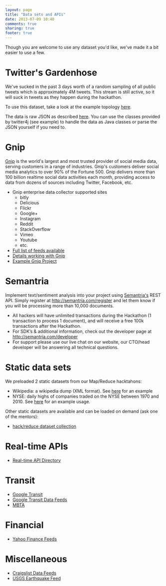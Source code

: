 ```yaml
---
layout: page
title: "Data sets and APIs"
date: 2013-07-09 10:40
comments: true
sharing: true
footer: true
---
```


Though you are welcome to use any dataset you'd like, we've made it a bit easier to use a few.

# Twitter's Gardenhose

We've sucked in the past 3 days worth of a random sampling of all public tweets which is approximately 4M tweets. This stream is still active, so it will suck in tweets as they happen during the hackathon.

To use this dataset, take a look at the example topology [here](https://github.com/hackreduce/storm-hackathon/tree/master/src/main/java/org/hackreduce/storm/twitter).

The data is raw JSON as described [here](https://dev.twitter.com/docs/platform-objects/tweets). You can use the classes provided by twitter4j (see example) to handle the data as Java classes or parse the JSON yourself if you need to.

# Gnip

[Gnip](http://gnip.com) is the world's largest and most trusted provider of social media data, serving customers in a range of industries. Gnip's customers deliver social media analytics to over 90% of the Fortune 500. Gnip delivers more than 100 billion realtime social data activities each month, providing access to data from dozens of sources including Twitter, Facebook, etc. 

*  Gnip enterprise data collector supported sites
    *  bitly
    *  Delicious
    *  Flickr
    *  Google+
    *  Instagram
    *  Reddit
    *  StackOverflow
    *  Vimeo
    *  Youtube
    *  etc.
*   [Full list of feeds available](http://support.gnip.com/customer/portal/articles/499176-feed-info)
*   [Details working with Gnip](/gnip/)
*   [Example Gnip Project](https://github.com/hackreduce/storm-hackathon/tree/master/src/main/java/org/hackreduce/storm/gnip)

# Semantria

Implement text/sentiment analysis into your project using [Semantria's](semantria.com/register) REST API. Simply register at http://semantria.com/register and let them know if you will be processing more than 10,000 documents.

*   All hackers will have unlimited transactions during the Hackathon (1 transaction to process 1 document), and will receive a free 100k transactions after the Hackathon.
*   For SDK’s & additional information, check out the developer page at http://semantria.com/developer
*   For support please use our live chat on our website, our CTO/head developer will be answering all technical questions.

# Static data sets

We preloaded 2 static datasets from our Map/Reduce hacktahons:

*   Wikipedia: a wikipedia dump (XML format). See [here](https://github.com/hackreduce/storm-hackathon/tree/master/src/main/java/org/hackreduce/storm/example/wikipedia) for an example
*   NYSE: daily highs of companies traded on the NYSE between 1970 and 2010. See [here](https://github.com/hackreduce/storm-hackathon/tree/master/src/main/java/org/hackreduce/storm/example/stock) for an example usage.

Other static datasets are available and can be loaded on demand (ask one of the mentors):

*   [hack/reduce dataset collection](https://github.com/hackreduce/Hackathon/tree/master/datasets)

# Real-time APIs

*   [Real-time API Directory](http://blog.programmableweb.com/2012/04/17/62-real-time-apis-twitter-thrutu-and-pusher/)

# Transit
*   [Google Transit](https://developers.google.com/transit/community)
*   [Google Transit Data Feeds](http://code.google.com/p/googletransitdatafeed/wiki/PublicFeeds)
*   [MBTA](http://www.mbta.com/rider_tools/developers/default.asp?id=22393)

# Financial
*   [Yahoo Finance Feeds](http://finance.yahoo.com/news/rssindex/)

# Miscellaneous
*   [Craigslist Data Feeds](http://www.craigslist.org/about/rss)
*   [USGS Earthquake Feed](http://earthquake.usgs.gov/earthquakes/feed/v1.0/)